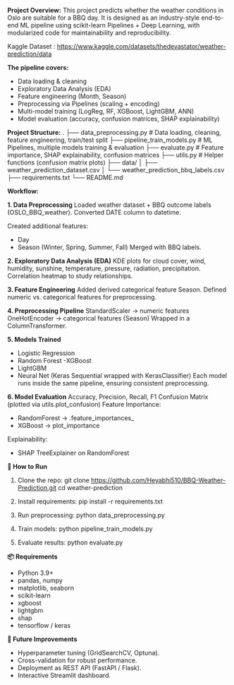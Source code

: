 **Project Overview:**
This project predicts whether the weather conditions in Oslo are suitable for a BBQ day. It is designed as an industry-style end-to-end ML pipeline using scikit-learn Pipelines + Deep Learning, with modularized code for maintainability and reproducibility.

Kaggle Dataset : https://www.kaggle.com/datasets/thedevastator/weather-prediction/data


**The pipeline covers:**
- Data loading & cleaning
- Exploratory Data Analysis (EDA)
- Feature engineering (Month, Season)
- Preprocessing via Pipelines (scaling + encoding)
- Multi-model training (LogReg, RF, XGBoost, LightGBM, ANN)
- Model evaluation (accuracy, confusion matrices, SHAP explainability)



**Project Structure:**
.
├── data_preprocessing.py    # Data loading, cleaning, feature engineering, train/test split
├── pipeline_train_models.py # ML Pipelines, multiple models training & evaluation
├── evaluate.py              # Feature importance, SHAP explainability, confusion matrices
├── utils.py                 # Helper functions (confusion matrix plots)
├── data/
│   ├── weather_prediction_dataset.csv
│   └── weather_prediction_bbq_labels.csv
├── requirements.txt
└── README.md



**Workflow:**

**1. Data Preprocessing**
Loaded weather dataset + BBQ outcome labels (OSLO_BBQ_weather).
Converted DATE column to datetime.

Created additional features:
- Day
- Season (Winter, Spring, Summer, Fall)
Merged with BBQ labels.


**2. Exploratory Data Analysis (EDA)**
KDE plots for cloud cover, wind, humidity, sunshine, temperature, pressure, radiation, precipitation.
Correlation heatmap to study relationships.


**3. Feature Engineering**
Added derived categorical feature Season.
Defined numeric vs. categorical features for preprocessing.


**4. Preprocessing Pipeline**
StandardScaler → numeric features
OneHotEncoder → categorical features (Season)
Wrapped in a ColumnTransformer.


**5. Models Trained**
- Logistic Regression
- Random Forest
 -XGBoost
- LightGBM
- Neural Net (Keras Sequential wrapped with KerasClassifier)
Each model runs inside the same pipeline, ensuring consistent preprocessing.


**6. Model Evaluation**
Accuracy, Precision, Recall, F1
Confusion Matrix (plotted via utils.plot_confusion)
Feature Importance:
- RandomForest → .feature_importances_
- XGBoost → plot_importance

Explainability:
- SHAP TreeExplainer on RandomForest



**🚀 How to Run**
1. Clone the repo:
git clone https://github.com/Heyabhi510/BBQ-Weather-Prediction.git
cd weather-prediction

2. Install requirements:
pip install -r requirements.txt

3. Run preprocessing:
python data_preprocessing.py

4. Train models:
python pipeline_train_models.py

5. Evaluate results:
python evaluate.py



**📦 Requirements**
- Python 3.9+
- pandas, numpy
- matplotlib, seaborn
- scikit-learn
- xgboost
- lightgbm
- shap
- tensorflow / keras



**🔮 Future Improvements**
- Hyperparameter tuning (GridSearchCV, Optuna).
- Cross-validation for robust performance.
- Deployment as REST API (FastAPI / Flask).
- Interactive Streamlit dashboard.